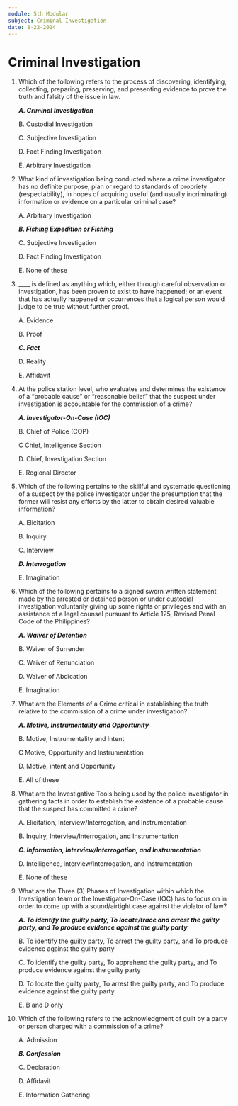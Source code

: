 ```yaml
---
module: 5th Modular
subject: Criminal Investigation
date: 8-22-2024
---
```


# Criminal Investigation

1. Which of the following refers to the process of discovering, identifying, collecting, preparing, preserving, and presenting evidence to prove the truth and falsity of the issue in law.

   **_A. Criminal Investigation_**

   B. Custodial Investigation

   C. Subjective Investigation

   D. Fact Finding Investigation

   E. Arbitrary Investigation

2. What kind of investigation being conducted where a crime investigator has no definite purpose, plan or regard to standards of propriety (respectability), in hopes of acquiring useful (and usually incriminating) information or evidence on a particular criminal case?

   A. Arbitrary Investigation

   **_B. Fishing Expedition or Fishing_**

   C. Subjective Investigation

   D. Fact Finding Investigation

   E. None of these

3. \_\_\_\_ is defined as anything which, either through careful observation or investigation, has been proven to exist to have happened; or an event that has actually happened or occurrences that a logical person would judge to be true without further proof.

   A. Evidence

   B. Proof

   **_C. Fact_**

   D. Reality

   E. Affidavit

4. At the police station level, who evaluates and determines the existence of a “probable cause” or “reasonable belief” that the suspect under investigation is accountable for the commission of a crime?

   **_A. Investigator-On-Case (IOC)_**

   B. Chief of Police (COP)

   C Chief, Intelligence Section

   D. Chief, Investigation Section

   E. Regional Director

5. Which of the following pertains to the skillful and systematic questioning of a suspect by the police investigator under the presumption that the former will resist any efforts by the latter to obtain desired valuable information?

   A. Elicitation

   B. Inquiry

   C. Interview

   **_D. Interrogation_**

   E. Imagination

6. Which of the following pertains to a signed sworn written statement made by the arrested or detained person or under custodial investigation voluntarily giving up some rights or privileges and with an assistance of a legal counsel pursuant to Article 125, Revised Penal Code of the Philippines?

   **_A. Waiver of Detention_**

   B. Waiver of Surrender

   C. Waiver of Renunciation

   D. Waiver of Abdication

   E. Imagination

7. What are the Elements of a Crime critical in establishing the truth relative to the commission of a crime under investigation?

   **_A. Motive, Instrumentality and Opportunity_**

   B. Motive, Instrumentality and Intent

   C Motive, Opportunity and Instrumentation

   D. Motive, intent and Opportunity

   E. All of these

8. What are the Investigative Tools being used by the police investigator in gathering facts in order to establish the existence of a probable cause that the suspect has committed a crime?

   A. Elicitation, Interview/Interrogation, and Instrumentation

   B. Inquiry, Interview/Interrogation, and Instrumentation

   **_C. Information, Interview/Interrogation, and Instrumentation_**

   D. Intelligence, Interview/Interrogation, and Instrumentation

   E. None of these

9. What are the Three (3) Phases of Investigation within which the Investigation team or the Investigator-On-Case (IOC) has to focus on in order to come up with a sound/airtight case against the violator of law?

   **_A. To identify the guilty party, To locate/trace and arrest the guilty party, and To produce evidence against the guilty party_**

   B. To identify the guilty party, To arrest the guilty party, and To produce evidence against the guilty party

   C. To identify the guilty party, To apprehend the guilty party, and To produce
   evidence against the guilty party

   D. To locate the guilty party, To arrest the guilty party, and To produce evidence against the guilty party.

   E. B and D only

10. Which of the following refers to the acknowledgment of guilt by a party or person charged with a commission of a crime?

    A. Admission

    **_B. Confession_**

    C. Declaration

    D. Affidavit

    E. Information Gathering
